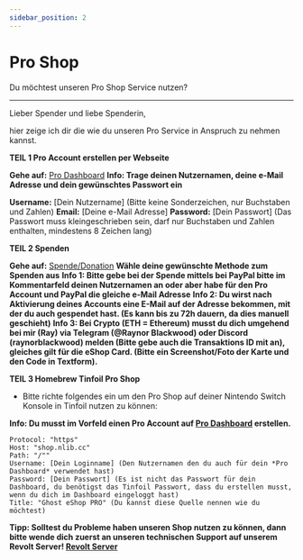 ```yaml
---
sidebar_position: 2
---
```


# Pro Shop
Du möchtest unseren Pro Shop Service nutzen?

---

Lieber Spender und liebe Spenderin,

hier zeige ich dir die wie du unseren Pro Service in Anspruch zu nehmen kannst.

**TEIL 1 Pro Account erstellen per Webseite**

**Gehe auf:** [Pro Dashboard](https://pro.nlib.cc/register)
**Info: Trage deinen Nutzernamen, deine e-Mail Adresse und dein gewünschtes Passwort ein**

**Username:** [Dein Nutzername] (Bitte keine Sonderzeichen, nur Buchstaben und Zahlen)
**Email:** [Deine e-Mail Adresse]
**Password:** [Dein Passwort] (Das Passwort muss kleingeschrieben sein, darf nur Buchstaben und Zahlen enthalten, mindestens 8 Zeichen lang)

**TEIL 2 Spenden**

**Gehe auf:** [Spende/Donation](https://donate.ghostland.at/)
**Wähle deine gewünschte Methode zum Spenden aus**
**Info 1: Bitte gebe bei der Spende mittels bei PayPal bitte im Kommentarfeld deinen Nutzernamen an oder aber habe für den Pro Account und PayPal die gleiche e-Mail Adresse**
**Info 2: Du wirst nach Aktivierung deines Accounts eine E-Mail auf der Adresse bekommen, mit der du auch gespendet hast. (Es kann bis zu 72h dauern, da dies manuell geschieht)**
**Info 3: Bei Crypto (ETH = Ethereum) musst du dich umgehend bei mir (Ray) via Telegram (@Raynor Blackwood) oder Discord (raynorblackwood) melden (Bitte gebe auch die Transaktions ID mit an), gleiches gilt für die eShop Card. (Bitte ein Screenshot/Foto der Karte und den Code in Textform).**

**TEIL 3 Homebrew Tinfoil Pro Shop**
- Bitte richte folgendes ein um den Pro Shop auf deiner Nintendo Switch Konsole in Tinfoil nutzen zu können:

**Info: Du musst im Vorfeld einen Pro Account auf [Pro Dashboard](https://pro.nlib.cc/) erstellen.**

```
Protocol: "https"
Host: "shop.nlib.cc"
Path: "/""
Username: [Dein Loginname] (Den Nutzernamen den du auch für dein *Pro Dashboard* verwendet hast)
Password: [Dein Passwort] (Es ist nicht das Passwort für dein Dashboard, du benötigst das Tinfoil Passwort, dass du erstellen musst, wenn du dich im Dashboard eingeloggt hast)
Title: "Ghost eShop PRO" (Du kannst diese Quelle nennen wie du möchtest)
```

**Tipp: Solltest du Probleme haben unseren Shop nutzen zu können, dann bitte wende dich zuerst an unseren technischen Support auf unserem Revolt Server! [Revolt Server](https://rvlt.gg/3GzQrQvg/)**